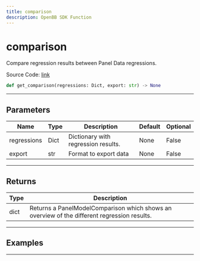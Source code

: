 ```yaml
---
title: comparison
description: OpenBB SDK Function
---
```


# comparison

Compare regression results between Panel Data regressions.

Source Code: [link](https://github.com/OpenBB-finance/OpenBBTerminal/tree/main/openbb_terminal/econometrics/regression_model.py#L446)

```python
def get_comparison(regressions: Dict, export: str) -> None
```
---

## Parameters

| Name | Type | Description | Default | Optional |
| ---- | ---- | ----------- | ------- | -------- |
| regressions | Dict | Dictionary with regression results. | None | False |
| export | str | Format to export data | None | False |

---

## Returns

| Type | Description |
| ---- | ----------- |
| dict | Returns a PanelModelComparison which shows an overview of the different regression results. |

---

## Examples

---

